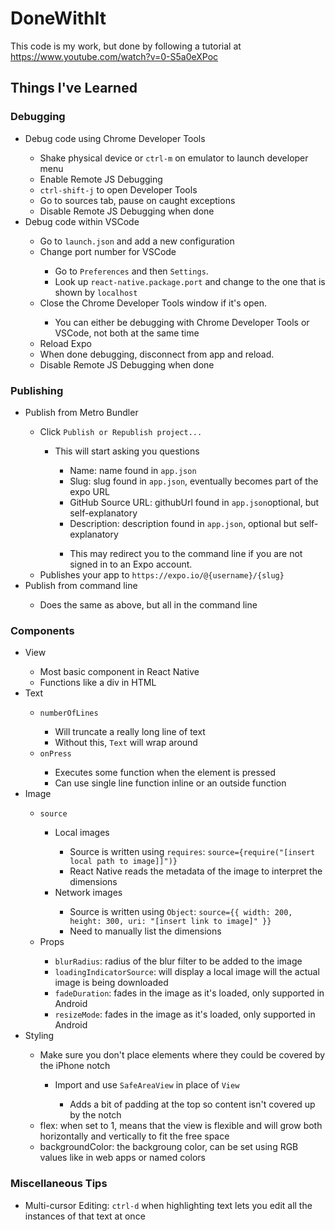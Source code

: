 # DoneWithIt

This code is my work, but done by following a tutorial at https://www.youtube.com/watch?v=0-S5a0eXPoc

## Things I've Learned

### Debugging

<ul>
  <li>Debug code using Chrome Developer Tools</li>
  <ul>
    <li>Shake physical device or <code>ctrl-m</code> on emulator to launch developer menu</li>
    <li>Enable Remote JS Debugging</li>
    <li><code>ctrl-shift-j</code> to open Developer Tools</li>
    <li>Go to sources tab, pause on caught exceptions</li>
	<li>Disable Remote JS Debugging when done</li>
  </ul>
  <li>Debug code within VSCode</li>
  <ul>
    <li>Go to <code>launch.json</code> and add a new configuration</li>
	<li>Change port number for VSCode</li>
    <ul>
      <li>Go to <code>Preferences</code> and then <code>Settings</code>.</li>
      <li>Look up <code>react-native.package.port</code>  and change to the one that is shown by <code>localhost</code></li>
    </ul>
    <li>Close the Chrome Developer Tools window if it's open.</li>
	<ul>
      <li>You can either be debugging with Chrome Developer Tools or VSCode, not both at the same time</li>
    </ul>
	<li>Reload Expo</li>
	<li>When done debugging, disconnect from app and reload.</li>
	<li>Disable Remote JS Debugging when done</li>
  </ul>
</ul>

### Publishing

<ul>
  <li>Publish from Metro Bundler</li>
  <ul>
    <li>Click <code>Publish or Republish project...</code></li>
	<ul>
      <li>This will start asking you questions</li>
	  	<ul>
      		<li>Name: name found in <code>app.json</code></li>
			<li>Slug: slug found in <code>app.json</code>, eventually becomes part of the expo URL</li>
			<li>GitHub Source URL: githubUrl found in <code>app.json</code>optional, but self-explanatory</li>
			<li>Description: description found in <code>app.json</code>, optional but self-explanatory</li>
    	</ul>
		<ul>
    		<li>This may redirect you to the command line if you are not signed in to an Expo account.</li>
  		</ul>
    </ul>
    <li>Publishes your app to <code>https://expo.io/@{username}/{slug}</code></li>
  </ul>
  <li>Publish from command line</li>
  <ul>
    <li>Does the same as above, but all in the command line</li>
  </ul>
</ul>

### Components

<ul>
  <li>View</li>
  <ul>
    <li>Most basic component in React Native</li>
    <li>Functions like a div in HTML</li>
  </ul>
  <li>Text</li>
  <ul>
    <li><code>numberOfLines</code></li>
		<ul>
		  <li>Will truncate a really long line of text</li>
		  <li>Without this, <code>Text</code> will wrap around</li>
		</ul>
	<li><code>onPress</code></li>
		<ul>
		  <li>Executes some function when the element is pressed</li>
		  <li>Can use single line function inline or an outside function</li>
		</ul>
  </ul>
  <li>Image</li>
  <ul>
    <li><code>source</code></li>
		<ul>
		  <li>Local images</li>
		  <ul>
		    <li>Source is written using <code>requires</code>: <code>source={require("[insert local path to image]]")}</code></li>
        <li>React Native reads the metadata of the image to interpret the dimensions</li>
		  </ul>
      <li>Network images</li>
		  <ul>
		    <li>Source is written using <code>Object</code>: <code>source={{ width: 200, height: 300, uri: "[insert link to image]" }}</code></li>
        <li>Need to manually list the dimensions</li>
		  </ul>
		</ul>
	<li>Props</li>
		<ul>
		  <li><code>blurRadius</code>: radius of the blur filter to be added to the image</li>
      <li><code>loadingIndicatorSource</code>: will display a local image will the actual image is being downloaded</li>
      <li><code>fadeDuration</code>: fades in the image as it's loaded, only supported in Android</li>
      <li><code>resizeMode</code>: fades in the image as it's loaded, only supported in Android</li>
		</ul>
  </ul>
  <li>Styling</li>
  <ul>
    <li> Make sure you don't place elements where they could be covered by the iPhone notch</li>
  <ul>
    <li>Import and use <code>SafeAreaView</code> in place of <code>View</code></li>
    <ul>
      <li>Adds a bit of padding at the top so content isn't covered up by the notch</li>
    </ul>
  </ul>
      <li>flex: when set to 1, means that the view is flexible and will grow both horizontally and vertically to fit the free space</li>
      <li>backgroundColor: the backgroung color, can be set using RGB values like in web apps or named colors</li>
  </ul>
</ul>

### Miscellaneous Tips

<ul>
 <li> Multi-cursor Editing: <code>ctrl-d</code> when highlighting text lets you edit all the instances of that text at once</li>
</ul>
